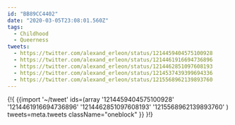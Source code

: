 ```yaml
---
id: "BB89CC4402"
date: "2020-03-05T23:08:01.560Z"
tags:
  - Childhood
  - Queerness
tweets:
  - https://twitter.com/alexand_erleon/status/1214459404575100928
  - https://twitter.com/alexand_erleon/status/1214461916694736896
  - https://twitter.com/alexand_erleon/status/1214462851097608193
  - https://twitter.com/alexand_erleon/status/1214537439399694336
  - https://twitter.com/alexand_erleon/status/1215568962139893760
---
```

{!{
  {{import '~/tweet' ids=(array
    '1214459404575100928'
    '1214461916694736896'
    '1214462851097608193'
    '1215568962139893760'
  ) tweets=meta.tweets className="oneblock" }}
}!}

